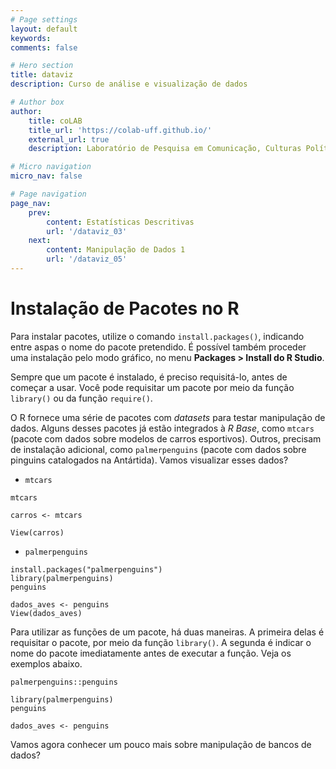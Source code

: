 ```yaml
---
# Page settings
layout: default
keywords:
comments: false

# Hero section
title: dataviz
description: Curso de análise e visualização de dados

# Author box
author:
    title: coLAB
    title_url: 'https://colab-uff.github.io/'
    external_url: true
    description: Laboratório de Pesquisa em Comunicação, Culturas Políticas e Economia da Colaboração

# Micro navigation
micro_nav: false

# Page navigation
page_nav:
    prev:
        content: Estatísticas Descritivas
        url: '/dataviz_03'
    next:
        content: Manipulação de Dados 1
        url: '/dataviz_05'
---
```


# Instalação de Pacotes no R

Para instalar pacotes, utilize o comando `install.packages()`, indicando entre aspas o nome do pacote pretendido. É possível também proceder uma instalação pelo modo gráfico, no menu **Packages > Install do R Studio**.

Sempre que um pacote é instalado, é preciso requisitá-lo, antes de começar a usar. Você pode requisitar um pacote por meio da função `library()` ou da função `require()`.

O R fornece uma série de pacotes com *datasets* para testar manipulação de dados. Alguns desses pacotes já estão integrados à *R Base*, como `mtcars` (pacote com dados sobre modelos de carros esportivos). Outros, precisam de instalação adicional, como `palmerpenguins` (pacote com dados sobre pinguins catalogados na Antártida). Vamos visualizar esses dados?

* `mtcars`

```
mtcars

carros <- mtcars

View(carros)
```

*  `palmerpenguins`

```
install.packages("palmerpenguins")
library(palmerpenguins)
penguins

dados_aves <- penguins
View(dados_aves)
```

Para utilizar as funções de um pacote, há duas maneiras. A primeira delas é requisitar o pacote, por meio da função `library()`. A segunda é indicar o nome do pacote imediatamente antes de executar a função. Veja os exemplos abaixo.

```
palmerpenguins::penguins

library(palmerpenguins)
penguins

dados_aves <- penguins
```

Vamos agora conhecer um pouco mais sobre manipulação de bancos de dados?


